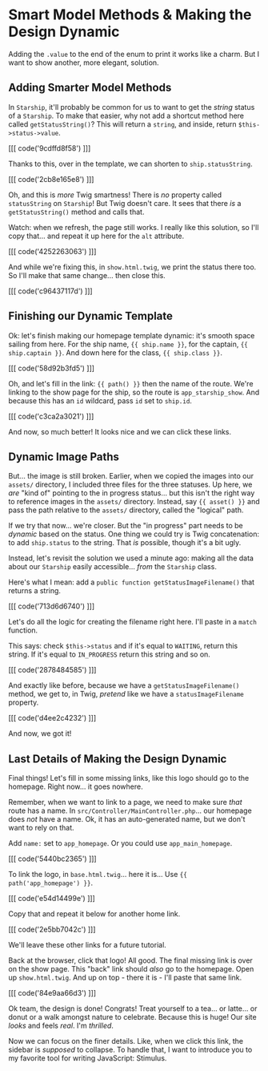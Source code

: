 # Smart Model Methods & Making the Design Dynamic

Adding the `.value` to the end of the enum to print it works like a charm.
But I want to show another, more elegant, solution.

## Adding Smarter Model Methods

In `Starship`, it'll probably be common for us to want to get the *string* status
of a `Starship`. To make that easier, why not add a shortcut method here called
`getStatusString()`? This will return a `string`, and inside,
return `$this->status->value`.

[[[ code('9cdffd8f58') ]]]

Thanks to this, over in the template, we can shorten to `ship.statusString`.

[[[ code('2cb8e165e8') ]]]

Oh, and this is *more* Twig smartness! There is *no* property called `statusString`
on `Starship`! But Twig doesn't care. It sees that there *is* a `getStatusString()`
method and calls that.

Watch: when we refresh, the page still works. I really like this solution, so I'll
copy that... and repeat it up here for the `alt` attribute.

[[[ code('4252263063') ]]]

And while we're fixing this, in `show.html.twig`, we print the status there too.
So I'll make that same change... then close this.

[[[ code('c96437117d') ]]]

## Finishing our Dynamic Template

Ok: let's finish making our homepage template dynamic: it's smooth space sailing
from here. For the ship name, `{{ ship.name }}`, for the captain, `{{ ship.captain }}`.
And down here for the class, `{{ ship.class }}`.

[[[ code('58d92b3fd5') ]]]

Oh, and let's fill in the link: `{{ path() }}` then the name of the route. We're
linking to the show page for the ship, so the route is `app_starship_show`. And
because this has an `id` wildcard, pass `id` set to `ship.id`.

[[[ code('c3ca2a3021') ]]]

And now, so much better! It looks nice and we can click these links.

## Dynamic Image Paths

But... the image is still broken. Earlier, when we copied the images into our
`assets/` directory, I included three files for the three statuses. Up here, we
*are* "kind of" pointing to the in progress status... but this isn't the right way
to reference images in the `assets/` directory. Instead, say `{{ asset() }}` and
pass the path relative to the `assets/` directory, called the "logical" path.

If we try that now... we're closer. But the "in progress" part
needs to be *dynamic* based on the status. One thing we could try is Twig
concatenation: to add `ship.status` to the string. That *is* possible, though it's
a bit ugly.

Instead, let's revisit the solution we used a minute ago: making all the data
about our `Starship` easily accessible... *from* the `Starship` class.

Here's what I mean: add a `public function getStatusImageFilename()` that returns
a string. 

[[[ code('713d6d6740') ]]]

Let's do all the logic for creating the filename right here. I'll
paste in a `match` function.

This says: check `$this->status` and if it's equal to `WAITING`, return this string.
If it's equal to `IN_PROGRESS` return this string and so on.

[[[ code('2878484585') ]]]

And exactly like before, because we have a `getStatusImageFilename()` method, we
get to, in Twig, *pretend* like we have a `statusImageFilename` property.

[[[ code('d4ee2c4232') ]]]

And now, we got it!

## Last Details of Making the Design Dynamic

Final things! Let's fill in some missing links, like this logo should go to the
homepage. Right now... it goes nowhere.

Remember, when we want to link to a page, we need to make sure *that* route has
a name. In `src/Controller/MainController.php`... our homepage does *not* have
a name. Ok, it has an auto-generated name, but we don't want to rely on that. 

Add `name:` set to `app_homepage`. Or you could use `app_main_homepage`.

[[[ code('5440bc2365') ]]]

To link the logo, in `base.html.twig`... here it is... Use `{{ path('app_homepage') }}`.

[[[ code('e54d14499e') ]]]

Copy that and repeat it below for another home link. 

[[[ code('2e5bb7042c') ]]]

We'll leave these other links for a future tutorial.

Back at the browser, click that logo! All good. The final missing link is over
on the show page. This "back" link should *also* go to the homepage. Open up
`show.html.twig`. And up on top - there it is - I'll paste that same link.

[[[ code('84e9aa66d3') ]]]

Ok team, the design is done! Congrats! Treat yourself to a tea... or latte... or
donut or a walk amongst nature to celebrate. Because this is huge! Our site
*looks* and feels *real*. I'm *thrilled*.

Now we can focus on the finer details. Like, when we click this link, the sidebar
is *supposed* to collapse. To handle that, I want to introduce you to my favorite
tool for writing JavaScript: Stimulus.
